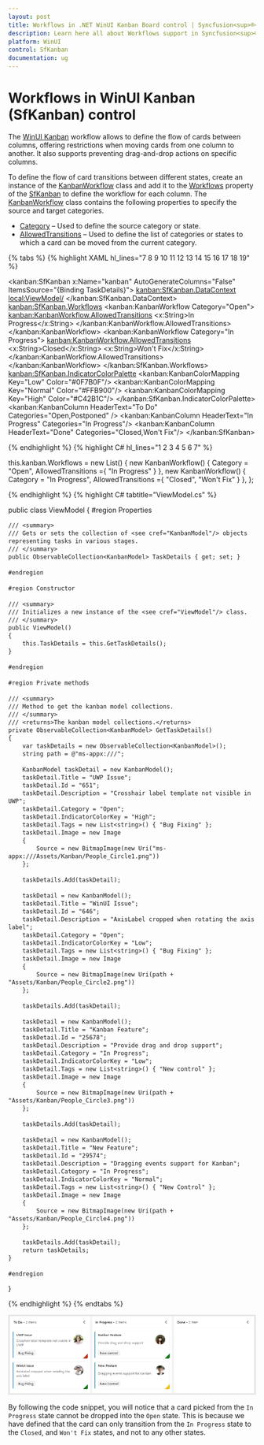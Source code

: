 ```yaml
---
layout: post
title: Workflows in .NET WinUI Kanban Board control | Syncfusion<sup>®</sup>
description: Learn here all about Workflows support in Syncfusion<sup>®</sup> .NET WinUI Kanban Board (SfKanban) control and more.
platform: WinUI
control: SfKanban
documentation: ug
---
```


# Workflows in WinUI Kanban (SfKanban) control

The [WinUI Kanban](https://www.syncfusion.com/winui-controls/kanban) workflow allows to define the flow of cards between columns, offering restrictions when moving cards from one column to another. It also supports preventing drag-and-drop actions on specific columns.

To define the flow of card transitions between different states, create an instance of the [KanbanWorkflow](https://help.syncfusion.com/cr/winui/Syncfusion.UI.Xaml.Kanban.KanbanWorkflow.html) class and add it to the [Workflows](https://help.syncfusion.com/cr/winui/Syncfusion.UI.Xaml.Kanban.SfKanban.html#Syncfusion_UI_Xaml_Kanban_SfKanban_Workflows) property of the [SfKanban](https://help.syncfusion.com/cr/winui/Syncfusion.UI.Xaml.Kanban.SfKanban.html) to define the workflow for each column. The [KanbanWorkflow](https://help.syncfusion.com/cr/winui/Syncfusion.UI.Xaml.Kanban.KanbanWorkflow.html) class contains the following properties to specify the source and target categories.

* [Category](https://help.syncfusion.com/cr/winui/Syncfusion.UI.Xaml.Kanban.KanbanWorkflow.html#Syncfusion_UI_Xaml_Kanban_KanbanWorkflow_Category) – Used to define the source category or state.
* [AllowedTransitions](https://help.syncfusion.com/cr/winui/Syncfusion.UI.Xaml.Kanban.KanbanWorkflow.html#Syncfusion_UI_Xaml_Kanban_KanbanWorkflow_AllowedTransitions) – Used to define the list of categories or states to which a card can be moved from the current category.
 
{% tabs %}
{% highlight XAML hl_lines="7 8 9 10 11 12 13 14 15 16 17 18 19" %}
     
<kanban:SfKanban x:Name="kanban"
                 AutoGenerateColumns="False"
                 ItemsSource="{Binding TaskDetails}">
    <kanban:SfKanban.DataContext>
        <local:ViewModel/>
    </kanban:SfKanban.DataContext>
        <kanban:SfKanban.Workflows>
            <kanban:KanbanWorkflow Category="Open">
                <kanban:KanbanWorkflow.AllowedTransitions>
                    <x:String>In Progress</x:String>
                </kanban:KanbanWorkflow.AllowedTransitions>
            </kanban:KanbanWorkflow>
            <kanban:KanbanWorkflow Category="In Progress">
                <kanban:KanbanWorkflow.AllowedTransitions>
                    <x:String>Closed</x:String>
                    <x:String>Won't Fix</x:String>
                </kanban:KanbanWorkflow.AllowedTransitions>
            </kanban:KanbanWorkflow>
        </kanban:SfKanban.Workflows>
    <kanban:SfKanban.IndicatorColorPalette>
        <kanban:KanbanColorMapping Key="Low" Color="#0F7B0F"/>
        <kanban:KanbanColorMapping Key="Normal" Color="#FFB900"/>
        <kanban:KanbanColorMapping Key="High" Color="#C42B1C"/>
    </kanban:SfKanban.IndicatorColorPalette>
    <kanban:KanbanColumn HeaderText="To Do" 
                         Categories="Open,Postponed" />
    <kanban:KanbanColumn HeaderText="In Progress"
                         Categories="In Progress"/>
    <kanban:KanbanColumn HeaderText="Done"
                         Categories="Closed,Won't Fix"/>
 </kanban:SfKanban>

{% endhighlight %}
{% highlight C# hl_lines="1 2 3 4 5 6 7" %}
           
this.kanban.Workflows = new List<KanbanWorkflow>()
{
    new KanbanWorkflow() { Category = "Open", AllowedTransitions ={ "In Progress" } },
    new KanbanWorkflow() { Category = "In Progress", AllowedTransitions ={ "Closed", "Won't Fix" } },
};

{% endhighlight %}
{% highlight C# tabtitle="ViewModel.cs" %} 

public class ViewModel
{
    #region Properties

    /// <summary>
    /// Gets or sets the collection of <see cref="KanbanModel"/> objects representing tasks in various stages.
    /// </summary>
    public ObservableCollection<KanbanModel> TaskDetails { get; set; }

    #endregion

    #region Constructor

    /// <summary>
    /// Initializes a new instance of the <see cref="ViewModel"/> class.
    /// </summary>
    public ViewModel()
    {
        this.TaskDetails = this.GetTaskDetails();
    }

    #endregion

    #region Private methods

    /// <summary>
    /// Method to get the kanban model collections.
    /// </summary>
    /// <returns>The kanban model collections.</returns>
    private ObservableCollection<KanbanModel> GetTaskDetails()
    {
        var taskDetails = new ObservableCollection<KanbanModel>();
        string path = @"ms-appx:///";

        KanbanModel taskDetail = new KanbanModel();
        taskDetail.Title = "UWP Issue";
        taskDetail.Id = "651";
        taskDetail.Description = "Crosshair label template not visible in UWP";
        taskDetail.Category = "Open";
        taskDetail.IndicatorColorKey = "High";
        taskDetail.Tags = new List<string>() { "Bug Fixing" };
        taskDetail.Image = new Image
        {
            Source = new BitmapImage(new Uri("ms-appx:///Assets/Kanban/People_Circle1.png"))
        };

        taskDetails.Add(taskDetail);

        taskDetail = new KanbanModel();
        taskDetail.Title = "WinUI Issue";
        taskDetail.Id = "646";
        taskDetail.Description = "AxisLabel cropped when rotating the axis label";
        taskDetail.Category = "Open";
        taskDetail.IndicatorColorKey = "Low";
        taskDetail.Tags = new List<string>() { "Bug Fixing" };
        taskDetail.Image = new Image
        {
            Source = new BitmapImage(new Uri(path + "Assets/Kanban/People_Circle2.png"))
        };

        taskDetails.Add(taskDetail);

        taskDetail = new KanbanModel();
        taskDetail.Title = "Kanban Feature";
        taskDetail.Id = "25678";
        taskDetail.Description = "Provide drag and drop support";
        taskDetail.Category = "In Progress";
        taskDetail.IndicatorColorKey = "Low";
        taskDetail.Tags = new List<string>() { "New control" };
        taskDetail.Image = new Image
        {
            Source = new BitmapImage(new Uri(path + "Assets/Kanban/People_Circle3.png"))
        };

        taskDetails.Add(taskDetail);

        taskDetail = new KanbanModel();
        taskDetail.Title = "New Feature";
        taskDetail.Id = "29574";
        taskDetail.Description = "Dragging events support for Kanban";
        taskDetail.Category = "In Progress";
        taskDetail.IndicatorColorKey = "Normal";
        taskDetail.Tags = new List<string>() { "New Control" };
        taskDetail.Image = new Image
        {
            Source = new BitmapImage(new Uri(path + "Assets/Kanban/People_Circle4.png"))
        };

        taskDetails.Add(taskDetail);
        return taskDetails;
    }

    #endregion
}  

{% endhighlight %}
{% endtabs %}

![workflows-in-winui-kanban](images/workflow/workflows-in-winui-kanban.gif)

By following the code snippet, you will notice that a card picked from the `In Progress` state cannot be dropped into the `Open` state. This is because we have defined that the card can only transition from the `In Progress` state to the `Closed`, and `Won't Fix` states, and not to any other states.